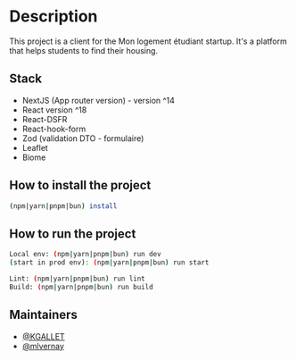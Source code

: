 # Description

This project is a client for the Mon logement étudiant startup. It's a platform that helps students to find their housing.

## Stack

- NextJS (App router version) - version ^14
- React version ^18
- React-DSFR
- React-hook-form
- Zod (validation DTO - formulaire)
- Leaflet
- Biome

## How to install the project

```bash
(npm|yarn|pnpm|bun) install
```

## How to run the project

```bash
Local env: (npm|yarn|pnpm|bun) run dev 
(start in prod env): (npm|yarn|pnpm|bun) run start

Lint: (npm|yarn|pnpm|bun) run lint
Build: (npm|yarn|pnpm|bun) run build  
```

## Maintainers

- [@KGALLET](https://github.com/KGALLET)
- [@mlvernay](https://github.com/mlvernay)
